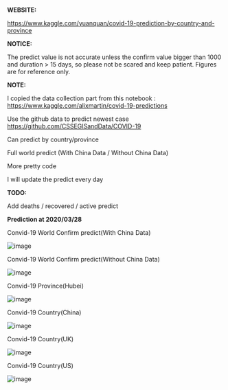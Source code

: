 **WEBSITE:**

https://www.kaggle.com/yuanquan/covid-19-prediction-by-country-and-province

**NOTICE:**

The predict value is not accurate unless the confirm value bigger than 1000 and duration > 15 days, so please not be scared and keep patient. Figures are for reference only.

**NOTE:**

  I copied the data collection part from this notebook : https://www.kaggle.com/alixmartin/covid-19-predictions
  
  Use the github data to predict newest case https://github.com/CSSEGISandData/COVID-19
  
  Can predict by country/province
  
  Full world predict (With China Data / Without China Data)
  
  More pretty code
  
  I will update the predict every day


**TODO:**

Add deaths / recovered / active predict


**Prediction at 2020/03/28**

Convid-19 World Confirm predict(With China Data)

![image](https://raw.githubusercontent.com/pangafu/covid-19-prediction-by-country-and-province/master/prediction/20200328/world(With%20China%20Data).png)


Convid-19 World Confirm predict(Without China Data)

![image](https://raw.githubusercontent.com/pangafu/covid-19-prediction-by-country-and-province/master/prediction/20200328/world(Without%20China%20Data).png)


Convid-19 Province(Hubei)

![image](https://raw.githubusercontent.com/pangafu/covid-19-prediction-by-country-and-province/master/prediction/20200328/province(Hubei).png)



Convid-19 Country(China)

![image](https://raw.githubusercontent.com/pangafu/covid-19-prediction-by-country-and-province/master/prediction/20200328/country(China).png)


Convid-19 Country(UK)

![image](https://raw.githubusercontent.com/pangafu/covid-19-prediction-by-country-and-province/master/prediction/20200328/country(UK).png)


Convid-19 Country(US)

![image](https://raw.githubusercontent.com/pangafu/covid-19-prediction-by-country-and-province/master/prediction/20200328/country(US).png)



